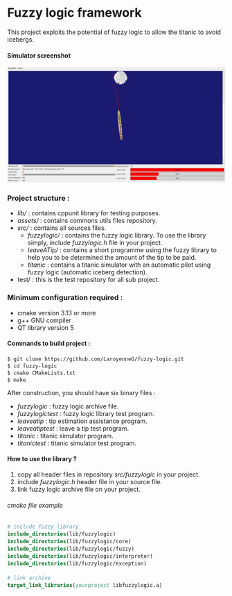 # Fuzzy logic framework

This project exploits the potential of fuzzy logic to allow the titanic to avoid icebergs.

#### Simulator screenshot
![alt text](./assets/simulator-screen-shot.jpg)

### Project structure :

- _lib/_ : contains cppunit library for testing purposes.
- _assets/_  : contains commons utils files repository.
- _src/_ : contains all sources files.
    - _fuzzylogic/_ : contains the fuzzy logic library. To use the library simply, include _fuzzylogic.h_ file in your project.
    - _leaveATip/_ : contains a short programme using the fuzzy library to help you to be determined the amount of the tip to be paid.
    - _titanic_ : contains a titanic simulator with an automatic pilot using fuzzy logic (automatic iceberg detection).
- test/ : this is the test repository for all sub project.

### Minimum configuration required :

- cmake version 3.13 or more
- g++ GNU compiler
- QT library version 5


#### Commands to build project :

```BATCH
$ git clone https://github.com/LaroyenneG/fuzzy-logic.git
$ cd fuzzy-logic
$ cmake CMakeLists.txt
$ make
```

After construction, you should have six binary files :

- _fuzzylogic_ : fuzzy logic archive file.
- _fuzzylogictest_ : fuzzy logic library test program.
- _leaveatip_ : tip estimation assistance program. 
- _leaveatiptest_ : leave a tip test program.
- _titanic_ : titanic simulator program.
- _titanictest_ : titanic simulator test program.

#### How to use the library ?

1) copy all header files in repository _src/fuzzylogic_ in your project.
2) include _fuzzylogic.h_ header file in your source file.
3) link fuzzy logic archive file on your project.

###### cmake file example
```CMAKE
# include fuzzy library
include_directories(lib/fuzzylogic)
include_directories(lib/fuzzylogic/core)
include_directories(lib/fuzzylogic/fuzzy)
include_directories(lib/fuzzylogic/interpreter)
include_directories(lib/fuzzylogic/exception)

# link archive
target_link_libraries(yourproject libfuzzylogic.a)
```